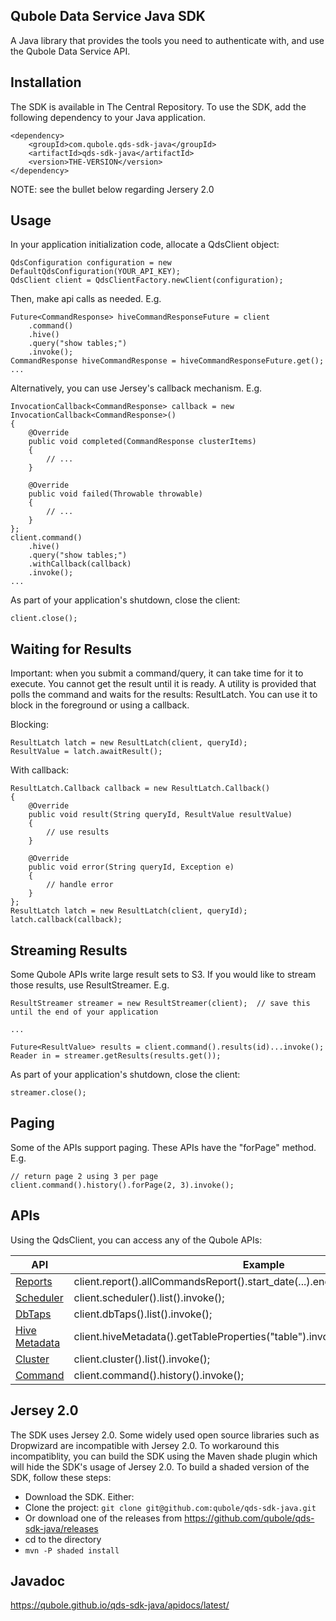 ## Qubole Data Service Java SDK
A Java library that provides the tools you need to authenticate with, and use the Qubole Data Service API.

## Installation
The SDK is available in The Central Repository. To use the SDK, add the following dependency to your Java application.

```
<dependency>
    <groupId>com.qubole.qds-sdk-java</groupId>
    <artifactId>qds-sdk-java</artifactId>
    <version>THE-VERSION</version>
</dependency>
```

NOTE: see the bullet below regarding Jersery 2.0

## Usage

In your application initialization code, allocate a QdsClient object:

```
QdsConfiguration configuration = new DefaultQdsConfiguration(YOUR_API_KEY);
QdsClient client = QdsClientFactory.newClient(configuration);
```

Then, make api calls as needed. E.g.

```
Future<CommandResponse> hiveCommandResponseFuture = client
    .command()
    .hive()
    .query("show tables;")
    .invoke();
CommandResponse hiveCommandResponse = hiveCommandResponseFuture.get();
...
```

Alternatively, you can use Jersey's callback mechanism. E.g.

```
InvocationCallback<CommandResponse> callback = new InvocationCallback<CommandResponse>()
{
    @Override
    public void completed(CommandResponse clusterItems)
    {
        // ...
    }

    @Override
    public void failed(Throwable throwable)
    {
        // ...
    }
};
client.command()
    .hive()
    .query("show tables;")
    .withCallback(callback)
    .invoke();
...
```

As part of your application's shutdown, close the client:

```
client.close();
```

## Waiting for Results

Important: when you submit a command/query, it can take time for it to execute. You cannot get the result until it is ready.
A utility is provided that polls the command and waits for the results: ResultLatch. You can use it to block in the foreground
or using a callback.

Blocking:
```
ResultLatch latch = new ResultLatch(client, queryId);
ResultValue = latch.awaitResult();
```

With callback:
```
ResultLatch.Callback callback = new ResultLatch.Callback()
{
    @Override
    public void result(String queryId, ResultValue resultValue)
    {
        // use results
    }

    @Override
    public void error(String queryId, Exception e)
    {
        // handle error
    }
};
ResultLatch latch = new ResultLatch(client, queryId);
latch.callback(callback);
```

## Streaming Results

Some Qubole APIs write large result sets to S3. If you would like to stream those results, use ResultStreamer.
E.g.

```
ResultStreamer streamer = new ResultStreamer(client);  // save this until the end of your application

...

Future<ResultValue> results = client.command().results(id)...invoke();
Reader in = streamer.getResults(results.get());
```

As part of your application's shutdown, close the client:

```
streamer.close();
```

## Paging

Some of the APIs support paging. These APIs have the "forPage" method. E.g.

```
// return page 2 using 3 per page
client.command().history().forPage(2, 3).invoke();
```

## APIs

Using the QdsClient, you can access any of the Qubole APIs:

| API | Example |
| --- | ------- |
| [Reports](http://www.qubole.com/documentation/en/latest/rest-api/reports_api/index.html) | client.report().allCommandsReport().start_date(...).end_date(...).limit(...).invoke(); |
| [Scheduler](http://www.qubole.com/documentation/en/latest/rest-api/scheduler_api/index.html) | client.scheduler().list().invoke(); |
| [DbTaps](http://www.qubole.com/documentation/en/latest/rest-api/dbtap_api/index.html) | client.dbTaps().list().invoke(); |
| [Hive Metadata](http://www.qubole.com/documentation/en/latest/rest-api/hive_metadata_api/index.html) | client.hiveMetadata().getTableProperties("table").invoke(); |
| [Cluster](http://www.qubole.com/documentation/en/latest/rest-api/cluster_api/index.html) | client.cluster().list().invoke(); |
| [Command](http://www.qubole.com/documentation/en/latest/rest-api/command_api/index.html) | client.command().history().invoke(); |

## Jersey 2.0

The SDK uses Jersey 2.0. Some widely used open source libraries such as Dropwizard are incompatible with Jersey 2.0.
To workaround this incompatiblity, you can build the SDK using the Maven shade plugin which will hide the SDK's usage
of Jersey 2.0. To build a shaded version of the SDK, follow these steps:

* Download the SDK. Either:
 * Clone the project: `git clone git@github.com:qubole/qds-sdk-java.git`
 * Or download one of the releases from https://github.com/qubole/qds-sdk-java/releases
* cd to the directory
* `mvn -P shaded install`

## Javadoc

https://qubole.github.io/qds-sdk-java/apidocs/latest/
